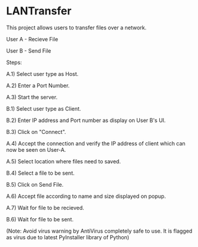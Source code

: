 # LANTransfer
This project allows users to transfer files over a network.

User A - Recieve File

User B - Send File

Steps:

A.1) Select user type as Host.

A.2) Enter a Port Number.

A.3) Start the server.


B.1) Select user type as Client.

B.2) Enter IP address and Port number as display on User B's UI.

B.3) Click on "Connect".

A.4) Accept the connection and verify the IP address of client which can now be seen on User-A.

A.5) Select location where files need to saved.

B.4) Select a file to be sent.

B.5) Click on Send File.

A.6) Accept file according to name and size displayed on popup.

A.7) Wait for file to be recieved.

B.6) Wait for file to be sent.

(Note: Avoid virus warning by AntiVirus completely safe to use. It is flagged as virus due to latest PyInstaller library of Python)
